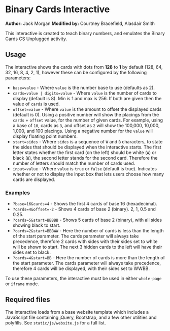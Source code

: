 # Binary Cards Interactive

**Author:** Jack Morgan
**Modified by:** Courtney Bracefield, Alasdair Smith

This interactive is created to teach binary numbers, and emulates the Binary Cards CS Unplugged activity.

## Usage

The interactive shows the cards with dots from **128** to **1** by default (128, 64, 32, 16, 8, 4, 2, 1), however these can be configured by the following parameters:

- `base=value` - Where `value` is the number base to use (defaults as 2).
- `cards=value | digits=value` - Where `value` is the number of cards to display (default is 8). Min is 1 and max is 256. If both are given then the value of `cards` is used.
- `offset=value` - Where `value` is the amount to offset the displayed cards (default is 0). Using a positive number will show the placings from the `cards` + `offset` value, for the number of given cards. For example, using a base of `10`, cards as `3`, and offset as `2` will show the 100,000, 10,000, 1,000, and 100 placings. Using a negative number for the `value` will display floating point numbers.
- `start=sides` - Where `sides` is a sequence of `W` and `B` characters, to state the sides that should be displayed when the interactive starts. The first letter states whether the first card (on the left) should be white (`W`) or black (`B`), the second letter stands for the second card. Therefore the number of letters should match the number of cards used.
- `input=value` - Where `value` is `true` or `false` (default is true). Indicates whether or not to display the input box that lets users choose how many cards are displayed.

### Examples

- `?base=16&cards=4` - Shows the first 4 cards of base 16 (hexadecimal).
- `?cards=4&offset=-2` - Shows 4 cards of base 2 (binary). 2, 1, 0.5 and 0.25.
- `?cards=5&start=BBBBB` - Shows 5 cards of base 2 (binary), with all sides showing black to start.
- `?cards=2&start=BBBWW` - Here the number of cards is less than the length of the start parameter. The cards parameter will always take precedence, therefore 2 cards with sides with their sides set to white will be shown to start. The next 3 hidden cards to the left will have their sides set to black.
- `?cards=4&start=BB` - Here the number of cards is more than the length of the start parameter. The cards parameter will always take precedence, therefore 4 cards will be displayed, with their sides set to WWBB.

To use these parameters, the interactive must be used in either `whole-page` or `iframe` mode.

## Required files

The interactive loads from a base website template which includes a JavaScript file containing jQuery, Bootstrap, and a few other utilities and polyfills.
See `static/js/website.js` for a full list.
